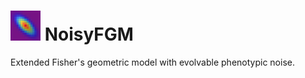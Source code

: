 # <img src="logo/logo.png" width="48"> NoisyFGM
Extended Fisher's geometric model with evolvable phenotypic noise.
